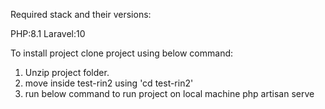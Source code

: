 Required stack and their versions:

PHP:8.1
Laravel:10


To install project clone project using below command:

1. Unzip project folder.
2. move inside test-rin2 using 'cd test-rin2'
3. run below command to run project on local machine
php artisan serve


